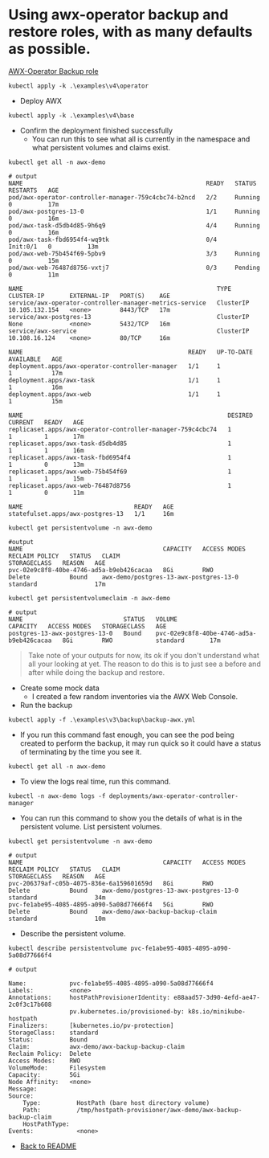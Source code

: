 # Using awx-operator backup and restore roles, with as many defaults as possible.

[AWX-Operator Backup role](https://github.com/ansible/awx-operator/blob/devel/roles/backup/README.md)

```shell
kubectl apply -k .\examples\v4\operator
```

- Deploy AWX

```shell
kubectl apply -k .\examples\v4\base
```

- Confirm the deployment finished successfully
  - You can run this to see what all is currently in the namespace and what persistent volumes and claims exist.

```shell
kubectl get all -n awx-demo
```

```shell
# output
NAME                                                   READY   STATUS     RESTARTS   AGE
pod/awx-operator-controller-manager-759c4cbc74-b2ncd   2/2     Running    0          17m
pod/awx-postgres-13-0                                  1/1     Running    0          16m
pod/awx-task-d5db4d85-9h6q9                            4/4     Running    0          16m
pod/awx-task-fbd6954f4-wq9tk                           0/4     Init:0/1   0          13m
pod/awx-web-75b454f69-5pbv9                            3/3     Running    0          15m
pod/awx-web-76487d8756-vxtj7                           0/3     Pending    0          11m

NAME                                                      TYPE        CLUSTER-IP       EXTERNAL-IP   PORT(S)    AGE
service/awx-operator-controller-manager-metrics-service   ClusterIP   10.105.132.154   <none>        8443/TCP   17m
service/awx-postgres-13                                   ClusterIP   None             <none>        5432/TCP   16m
service/awx-service                                       ClusterIP   10.108.16.124    <none>        80/TCP     16m

NAME                                              READY   UP-TO-DATE   AVAILABLE   AGE
deployment.apps/awx-operator-controller-manager   1/1     1            1           17m
deployment.apps/awx-task                          1/1     1            1           16m
deployment.apps/awx-web                           1/1     1            1           15m

NAME                                                         DESIRED   CURRENT   READY   AGE
replicaset.apps/awx-operator-controller-manager-759c4cbc74   1         1         1       17m
replicaset.apps/awx-task-d5db4d85                            1         1         1       16m
replicaset.apps/awx-task-fbd6954f4                           1         1         0       13m
replicaset.apps/awx-web-75b454f69                            1         1         1       15m
replicaset.apps/awx-web-76487d8756                           1         1         0       11m

NAME                               READY   AGE
statefulset.apps/awx-postgres-13   1/1     16m
```

```shell
kubectl get persistentvolume -n awx-demo
```

```shell
#output
NAME                                       CAPACITY   ACCESS MODES   RECLAIM POLICY   STATUS   CLAIM                                    STORAGECLASS   REASON   AGE
pvc-02e9c8f8-40be-4746-ad5a-b9eb426cacaa   8Gi        RWO            Delete           Bound    awx-demo/postgres-13-awx-postgres-13-0   standard                17m
```

```shell
kubectl get persistentvolumeclaim -n awx-demo
```

```shell
# output
NAME                            STATUS   VOLUME                                     CAPACITY   ACCESS MODES   STORAGECLASS   AGE
postgres-13-awx-postgres-13-0   Bound    pvc-02e9c8f8-40be-4746-ad5a-b9eb426cacaa   8Gi        RWO            standard       17m
```

> Take note of your outputs for now, its ok if you don't understand what all your looking at yet. The reason to do this is to just see a before and after while doing the backup and restore.

- Create some mock data
  - I created a few random inventories via the AWX Web Console.
- Run the backup

```shell
kubectl apply -f .\examples\v3\backup\backup-awx.yml
```

- If you run this command fast enough, you can see the pod being created to perform the backup, it may run quick so it could have a status of terminating by the time you see it.

```shell
kubectl get all -n awx-demo
```

- To view the logs real time, run this command.

```shell
kubectl -n awx-demo logs -f deployments/awx-operator-controller-manager
```

- You can run this command to show you the details of what is in the persistent volume. List persistent volumes.

```shell
kubectl get persistentvolume -n awx-demo
```

```shell
# output
NAME                                       CAPACITY   ACCESS MODES   RECLAIM POLICY   STATUS   CLAIM                                    STORAGECLASS   REASON   AGE
pvc-206379af-c05b-4075-836e-6a159601659d   8Gi        RWO            Delete           Bound    awx-demo/postgres-13-awx-postgres-13-0   standard                34m
pvc-fe1abe95-4085-4895-a090-5a08d77666f4   5Gi        RWO            Delete           Bound    awx-demo/awx-backup-backup-claim         standard                10m
```

- Describe the persistent volume.

```shell
kubectl describe persistentvolume pvc-fe1abe95-4085-4895-a090-5a08d77666f4
```

```shell
# output

Name:            pvc-fe1abe95-4085-4895-a090-5a08d77666f4
Labels:          <none>
Annotations:     hostPathProvisionerIdentity: e88aad57-3d90-4efd-ae47-2c0f3c17b608
                 pv.kubernetes.io/provisioned-by: k8s.io/minikube-hostpath
Finalizers:      [kubernetes.io/pv-protection]
StorageClass:    standard
Status:          Bound
Claim:           awx-demo/awx-backup-backup-claim
Reclaim Policy:  Delete
Access Modes:    RWO
VolumeMode:      Filesystem
Capacity:        5Gi
Node Affinity:   <none>
Message:
Source:
    Type:          HostPath (bare host directory volume)
    Path:          /tmp/hostpath-provisioner/awx-demo/awx-backup-backup-claim
    HostPathType:
Events:            <none>
```

- [Back to README](../README.md)
